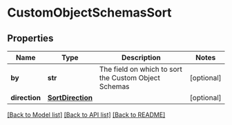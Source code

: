 # CustomObjectSchemasSort


## Properties
Name | Type | Description | Notes
------------ | ------------- | ------------- | -------------
**by** | **str** | The field on which to sort the Custom Object Schemas | [optional] 
**direction** | [**SortDirection**](SortDirection.md) |  | [optional] 

[[Back to Model list]](../../README.md#documentation-for-models) [[Back to API list]](../../README.md#documentation-for-api-endpoints) [[Back to README]](../../README.md)


